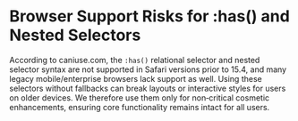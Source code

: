 # Browser Support Risks for :has() and Nested Selectors

According to caniuse.com, the `:has()` relational selector and nested selector syntax are not supported in Safari versions prior to 15.4, and many legacy mobile/enterprise browsers lack support as well. Using these selectors without fallbacks can break layouts or interactive styles for users on older devices. We therefore use them only for non‑critical cosmetic enhancements, ensuring core functionality remains intact for all users.

